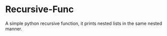 # Recursive-Func
A simple python recursive function, it prints nested lists in the same nested manner.
